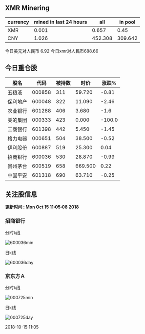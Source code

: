 ## XMR Minering

|currency|mined in last 24 hours|all|in pool|
|---|---|---|---|
|XMR|0.001|0.657|0.45|
|CNY|1.026|452.308|309.642|

今日美元对人民币 6.92	今日xmr对人民币688.66


## 今日重仓股 

|股名|代码|被持数|时价|涨跌%|
|---|---|---|---|---|
|五粮液|000858|311|59.720|-0.81|
|保利地产|600048|322|11.090|-2.46|
|农业银行|601288|406|3.680|-1.6|
|美的集团|000333|423|0.000|-100.0|
|工商银行|601398|442|5.450|-1.45|
|格力电器|000651|504|38.500|-0.52|
|伊利股份|600887|519|25.300|0.04|
|招商银行|600036|530|28.870|-0.99|
|贵州茅台|600519|658|669.500|0.22|
|中国平安|601318|690|63.710|-0.25|

## 关注股信息
**更新时间 : Mon Oct 15 11:05:08 2018**
### 招商银行 
分时k线

![600036min](http://image.sinajs.cn/newchart/min/n/sh600036.gif)

日k线

![600036day](http://image.sinajs.cn/newchart/daily/n/sh600036.gif)

### 京东方Ａ 
分时k线

![000725min](http://image.sinajs.cn/newchart/min/n/sz000725.gif)

日k线

![000725day](http://image.sinajs.cn/newchart/daily/n/sz000725.gif)

2018-10-15 11:05